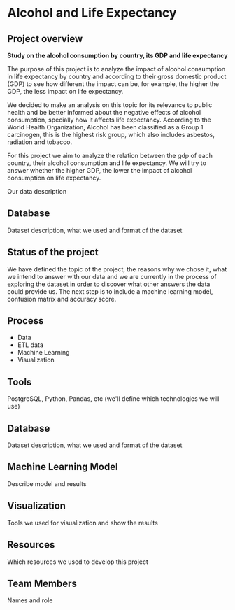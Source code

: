 # Alcohol and Life Expectancy

## Project overview

**Study on the alcohol consumption by country, its GDP and life expectancy**

The purpose of this project is to analyze the impact of alcohol consumption in life expectancy by country and according to their gross domestic product (GDP) to see how different the impact can be, for example, the higher the GDP, the less impact on life expectancy.

We decided to make an analysis on this topic for its relevance to public health and be better informed about the negative effects of alcohol consumption, specially how it affects life expectancy. According to the World Health Organization, Alcohol has been classified as a Group 1 carcinogen, this is the highest risk group, which also includes asbestos, radiation and tobacco.

For this project we aim to analyze the relation between the gdp of each country, their alcohol consumption and life expectancy. We will try to answer whether the higher GDP, the lower the impact of alcohol consumption on life expectancy.

Our data description

## Database

Dataset description, what we used and format of the dataset

## Status of the project

We have defined the topic of the project, the reasons why we chose it, what we intend to answer with our data and we are currently in the process of exploring the dataset in order to discover what other answers the data could provide us. The next step is to include a machine learning model, confusion matrix and accuracy score.

## Process

- Data
- ETL data 
- Machine Learning
- Visualization

## Tools

PostgreSQL, Python, Pandas, etc (we'll define which technologies we will use)

## Database

Dataset description, what we used and format of the dataset

## Machine Learning Model

Describe model and results

## Visualization

Tools we used for visualization and show the results

## Resources

Which resources we used to develop this project

## Team Members

Names and role
